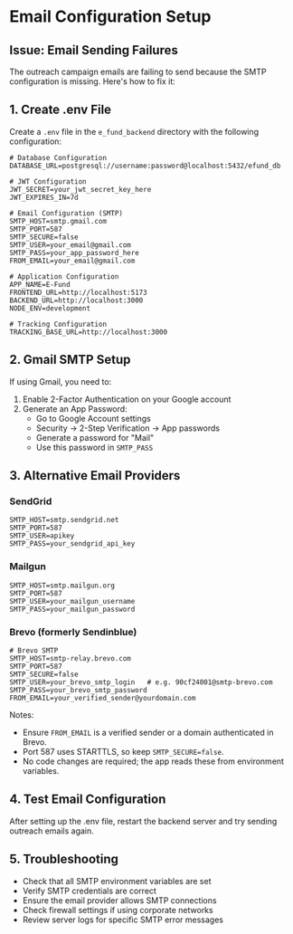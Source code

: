 # Email Configuration Setup

## Issue: Email Sending Failures

The outreach campaign emails are failing to send because the SMTP configuration is missing. Here's how to fix it:

## 1. Create .env File

Create a `.env` file in the `e_fund_backend` directory with the following configuration:

```env
# Database Configuration
DATABASE_URL=postgresql://username:password@localhost:5432/efund_db

# JWT Configuration
JWT_SECRET=your_jwt_secret_key_here
JWT_EXPIRES_IN=7d

# Email Configuration (SMTP)
SMTP_HOST=smtp.gmail.com
SMTP_PORT=587
SMTP_SECURE=false
SMTP_USER=your_email@gmail.com
SMTP_PASS=your_app_password_here
FROM_EMAIL=your_email@gmail.com

# Application Configuration
APP_NAME=E-Fund
FRONTEND_URL=http://localhost:5173
BACKEND_URL=http://localhost:3000
NODE_ENV=development

# Tracking Configuration
TRACKING_BASE_URL=http://localhost:3000
```

## 2. Gmail SMTP Setup

If using Gmail, you need to:

1. Enable 2-Factor Authentication on your Google account
2. Generate an App Password:
   - Go to Google Account settings
   - Security → 2-Step Verification → App passwords
   - Generate a password for "Mail"
   - Use this password in `SMTP_PASS`

## 3. Alternative Email Providers

### SendGrid

```env
SMTP_HOST=smtp.sendgrid.net
SMTP_PORT=587
SMTP_USER=apikey
SMTP_PASS=your_sendgrid_api_key
```

### Mailgun

```env
SMTP_HOST=smtp.mailgun.org
SMTP_PORT=587
SMTP_USER=your_mailgun_username
SMTP_PASS=your_mailgun_password
```

### Brevo (formerly Sendinblue)

```env
# Brevo SMTP
SMTP_HOST=smtp-relay.brevo.com
SMTP_PORT=587
SMTP_SECURE=false
SMTP_USER=your_brevo_smtp_login   # e.g. 90cf24001@smtp-brevo.com
SMTP_PASS=your_brevo_smtp_password
FROM_EMAIL=your_verified_sender@yourdomain.com
```

Notes:

- Ensure `FROM_EMAIL` is a verified sender or a domain authenticated in Brevo.
- Port 587 uses STARTTLS, so keep `SMTP_SECURE=false`.
- No code changes are required; the app reads these from environment variables.

## 4. Test Email Configuration

After setting up the .env file, restart the backend server and try sending outreach emails again.

## 5. Troubleshooting

- Check that all SMTP environment variables are set
- Verify SMTP credentials are correct
- Ensure the email provider allows SMTP connections
- Check firewall settings if using corporate networks
- Review server logs for specific SMTP error messages
